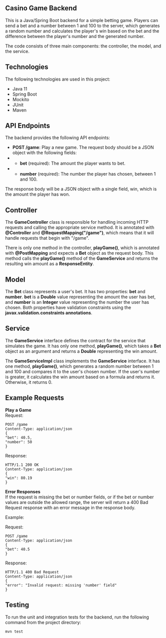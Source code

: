 ## **Casino Game Backend**

This is a Java/Spring Boot backend for a simple betting game. Players can send a bet and a number between 1 and 100 to the server, which generates a random number and calculates the player's win based on the bet and the difference between the player's number and the generated number.

The code consists of three main components: the controller, the model, and the service.

## Technologies

The following technologies are used in this project:

* Java 11
* Spring Boot
* Mockito
* JUnit
* Maven

## **API Endpoints**

The backend provides the following API endpoints:

* **POST /game**: Play a new game. The request body should be a JSON object with the following fields: 
* * **bet** (required): The amount the player wants to bet.
* * **number** (required): The number the player has chosen, between 1 and 100. 

The response body will be a JSON object with a single field, win, which is the amount the player has won.

## Controller

The **GameController** class is responsible for handling incoming HTTP requests and calling the appropriate service method. It is annotated with **@Controller** and **@RequestMapping("/game")**, which means that it will handle requests that begin with "/game".

There is only one method in the controller, **playGame()**, which is annotated with **@PostMapping** and expects a **Bet** object as the request body. This method calls the **playGame()** method of the **GameService** and returns the resulting win amount as a **ResponseEntity**.

## Model

The **Bet** class represents a user's bet. It has two properties: **bet** and **number**. **bet** is a **Double** value representing the amount the user has bet, and **number** is an **Integer** value representing the number the user has chosen. Both properties have validation constraints using the **javax.validation.constraints annotations**.

## Service

The **GameService** interface defines the contract for the service that simulates the game. It has only one method, **playGame()**, which takes a **Bet** object as an argument and returns a **Double** representing the win amount.

The **GameServiceImpl** class implements the **GameService** interface. It has one method, **playGame()**, which generates a random number between 1 and 100 and compares it to the user's chosen number. If the user's number is greater, it calculates the win amount based on a formula and returns it. Otherwise, it returns 0.

## Example Requests

**Play a Game** <br />
Request:

`POST /game` <br />
`Content-Type: application/json` <br />
`{` <br />
`"bet": 40.5,` <br />
`"number": 50` <br />
`}` <br />

Response:

`HTTP/1.1 200 OK`<br />
`Content-Type: application/json` <br />
`{` <br />
`"win": 80.19` <br />
`}` <br />

**Error Responses** <br />
If the request is missing the bet or number fields, or if the bet or number values are outside the allowed range, the server will return a 400 Bad Request response with an error message in the response body.

Example:

Request:

`POST /game` <br />
`Content-Type: application/json` <br />
`{` <br />
`"bet": 40.5` <br />
`}` <br />

Response:

`HTTP/1.1 400 Bad Request` <br />
`Content-Type: application/json` <br />
`{` <br />
`"error": "Invalid request: missing 'number' field"` <br />
`}` <br />

## Testing <br />

To run the unit and integration tests for the backend, run the following command from the project directory:


`mvn test`
